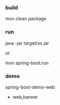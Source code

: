 ### build
mvn clean package

### run
java -jar target/xx.jar

or 

mvn spring-boot:run

### demo

spring-boot-demo-web
* web,banner


